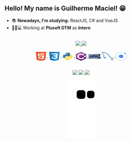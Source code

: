 ## Hello! My name is Guilherme Maciel! 😁

<!--STATUS GITHUB-->
  - 📚 <b>Nowadays, I'm studying:</b> ReactJS, C# and VueJS
  - 👨‍💼💻 Working at <b>Plusoft DTM</b> as <b>Intern</b> 
##
<div align="center">
  <a href="https://github.com/Guilherme-Maciel">
  <img height="180em" src="https://github-readme-stats.vercel.app/api?username=Guilherme-Maciel&show_icons=true&theme=vision-friendly-dark&include_all_commits=true&count_private=true"/>
  <img height="180em" src="https://github-readme-stats.vercel.app/api/top-langs/?username=Guilherme-Maciel&layout=compact&langs_count=7&theme=vision-friendly-dark"/>
    
<!--TECNOLOGIAS-->
</div>
<div align="center" style="display: inline_block"><br>
  <img align="center" alt="Gui-HTML" height="30" width="40" src="https://raw.githubusercontent.com/devicons/devicon/master/icons/html5/html5-original.svg">
  <img align="center" alt="Gui-CSS" height="30" width="40" src="https://raw.githubusercontent.com/devicons/devicon/master/icons/css3/css3-original.svg">
  <img align="center" alt="Gui-Python" height="30" width="40" src="https://raw.githubusercontent.com/devicons/devicon/master/icons/python/python-original.svg">
  <img align="center" alt="Gui-Csharp" height="30" width="40" src="https://raw.githubusercontent.com/devicons/devicon/master/icons/csharp/csharp-original.svg">
  <img align="center" alt="Gui-Php" height="30" width="40" src="https://raw.githubusercontent.com/devicons/devicon/master/icons/php/php-original.svg">
  <img align="center" alt="Gui-Mysql" height="30" width="40" src="https://raw.githubusercontent.com/devicons/devicon/master/icons/mysql/mysql-original.svg">
  <img align="center" alt="Gui-Ionic" height="30" width="40" src="https://raw.githubusercontent.com/devicons/devicon/master/icons/ionic/ionic-original.svg">
</div>

##

<!--SOCIAL MEDIA: https://dev.to/envoy_/150-badges-for-github-pnk-->
<div align="center"
  <a href = "mailto:guilherme5932.ms@gmail.com"><img src="https://img.shields.io/badge/-Gmail-%23333?style=for-the-badge&logo=gmail&logoColor=white" target="_blank"></a>
  <a href="https://www.linkedin.com/in/guilherme-maciel-5055321a7/" target="_blank"><img src="https://img.shields.io/badge/-LinkedIn-%230077B5?style=for-the-badge&logo=linkedin&logoColor=white" target="_blank"></a>
  <a href="https://proguyzo.blogspot.com/" target="_blank"><img src="https://img.shields.io/badge/Blogger-FF5722?style=for-the-badge&logo=blogger&logoColor=white" target="_blank"></a> 
    
  ![Snake animation](https://github.com/Guilherme-Maciel/Guilherme-Maciel/blob/output/github-contribution-grid-snake.svg)
</div>


